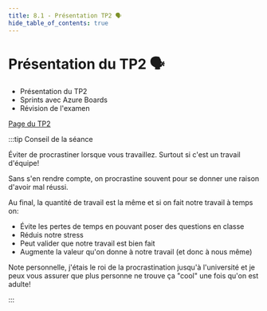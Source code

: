 ```yaml
---
title: 8.1 - Présentation TP2 🗣️
hide_table_of_contents: true
---
```


# Présentation du TP2 🗣️

- Présentation du TP2
- Sprints avec Azure Boards
- Révision de l'examen

[Page du TP2](/tps/tp2)

:::tip Conseil de la séance

Éviter de procrastiner lorsque vous travaillez. Surtout si c'est un travail d'équipe!

Sans s'en rendre compte, on procrastine souvent pour se donner une raison d'avoir mal réussi.

Au final, la quantité de travail est la même et si on fait notre travail à temps on:

- Évite les pertes de temps en pouvant poser des questions en classe
- Réduis notre stress
- Peut valider que notre travail est bien fait
- Augmente la valeur qu'on donne à notre travail (et donc à nous même)

Note personnelle, j'étais le roi de la procrastination jusqu'à l'université et je peux vous assurer que plus personne ne trouve ça "cool" une fois qu'on est adulte!

:::
